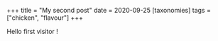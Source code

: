 +++
title = "My second post"
date = 2020-09-25
[taxonomies]
tags = ["chicken", "flavour"]
+++

Hello first visitor !

<!-- more -->

